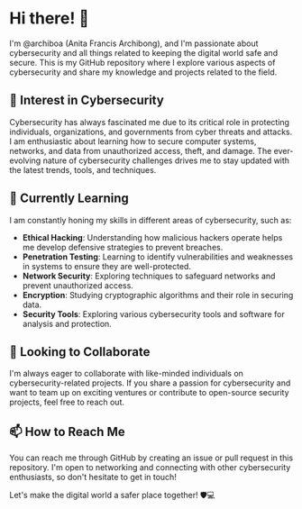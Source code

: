 # Hi there! 👋

I'm @archiboa (Anita Francis Archibong), and I'm passionate about cybersecurity and all things related to keeping the digital world safe and secure. This is my GitHub repository where I explore various aspects of cybersecurity and share my knowledge and projects related to the field.

## 👀 Interest in Cybersecurity

Cybersecurity has always fascinated me due to its critical role in protecting individuals, organizations, and governments from cyber threats and attacks. I am enthusiastic about learning how to secure computer systems, networks, and data from unauthorized access, theft, and damage. The ever-evolving nature of cybersecurity challenges drives me to stay updated with the latest trends, tools, and techniques.

## 🌱 Currently Learning

I am constantly honing my skills in different areas of cybersecurity, such as:
- **Ethical Hacking**: Understanding how malicious hackers operate helps me develop defensive strategies to prevent breaches.
- **Penetration Testing**: Learning to identify vulnerabilities and weaknesses in systems to ensure they are well-protected.
- **Network Security**: Exploring techniques to safeguard networks and prevent unauthorized access.
- **Encryption**: Studying cryptographic algorithms and their role in securing data.
- **Security Tools**: Exploring various cybersecurity tools and software for analysis and protection.

## 💞️ Looking to Collaborate

I'm always eager to collaborate with like-minded individuals on cybersecurity-related projects. If you share a passion for cybersecurity and want to team up on exciting ventures or contribute to open-source security projects, feel free to reach out.

## 📫 How to Reach Me

You can reach me through GitHub by creating an issue or pull request in this repository. I'm open to networking and connecting with other cybersecurity enthusiasts, so don't hesitate to get in touch!

Let's make the digital world a safer place together! 🛡️💻
